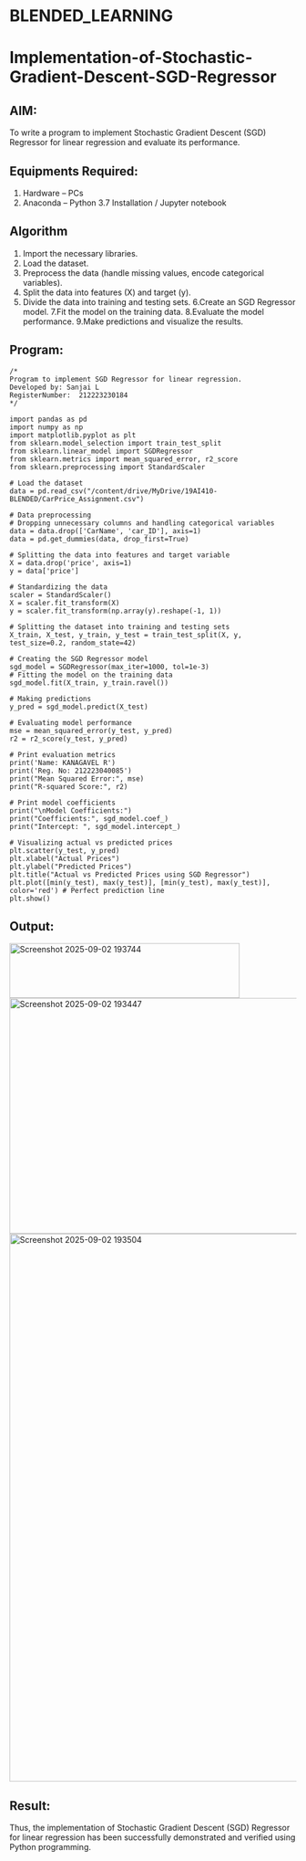 # BLENDED_LEARNING
# Implementation-of-Stochastic-Gradient-Descent-SGD-Regressor

## AIM:
To write a program to implement Stochastic Gradient Descent (SGD) Regressor for linear regression and evaluate its performance.

## Equipments Required:
1. Hardware – PCs
2. Anaconda – Python 3.7 Installation / Jupyter notebook

## Algorithm
1. Import the necessary libraries.
2. Load the dataset.
3. Preprocess the data (handle missing values, encode categorical variables).
4. Split the data into features (X) and target (y).
5. Divide the data into training and testing sets. 6.Create an SGD Regressor model. 7.Fit the model on the training data. 8.Evaluate the model performance. 9.Make predictions and visualize the results.


## Program:
```
/*
Program to implement SGD Regressor for linear regression.
Developed by: Sanjai L
RegisterNumber:  212223230184
*/

import pandas as pd
import numpy as np
import matplotlib.pyplot as plt
from sklearn.model_selection import train_test_split
from sklearn.linear_model import SGDRegressor
from sklearn.metrics import mean_squared_error, r2_score
from sklearn.preprocessing import StandardScaler

# Load the dataset
data = pd.read_csv("/content/drive/MyDrive/19AI410-BLENDED/CarPrice_Assignment.csv")

# Data preprocessing
# Dropping unnecessary columns and handling categorical variables
data = data.drop(['CarName', 'car_ID'], axis=1)
data = pd.get_dummies(data, drop_first=True)

# Splitting the data into features and target variable
X = data.drop('price', axis=1)
y = data['price']

# Standardizing the data
scaler = StandardScaler()
X = scaler.fit_transform(X)
y = scaler.fit_transform(np.array(y).reshape(-1, 1))

# Splitting the dataset into training and testing sets
X_train, X_test, y_train, y_test = train_test_split(X, y, test_size=0.2, random_state=42)

# Creating the SGD Regressor model
sgd_model = SGDRegressor(max_iter=1000, tol=1e-3)
# Fitting the model on the training data
sgd_model.fit(X_train, y_train.ravel())

# Making predictions
y_pred = sgd_model.predict(X_test)

# Evaluating model performance
mse = mean_squared_error(y_test, y_pred)
r2 = r2_score(y_test, y_pred)

# Print evaluation metrics
print('Name: KANAGAVEL R')
print('Reg. No: 212223040085')
print("Mean Squared Error:", mse)
print("R-squared Score:", r2)

# Print model coefficients
print("\nModel Coefficients:")
print("Coefficients:", sgd_model.coef_)
print("Intercept: ", sgd_model.intercept_)

# Visualizing actual vs predicted prices
plt.scatter(y_test, y_pred)
plt.xlabel("Actual Prices")
plt.ylabel("Predicted Prices")
plt.title("Actual vs Predicted Prices using SGD Regressor")
plt.plot([min(y_test), max(y_test)], [min(y_test), max(y_test)], color='red') # Perfect prediction line
plt.show()

```

## Output:

<img width="404" height="96" alt="Screenshot 2025-09-02 193744" src="https://github.com/user-attachments/assets/d06e5392-8f4b-4227-baef-eb1b2cb7cdcc" />
<img width="1436" height="413" alt="Screenshot 2025-09-02 193447" src="https://github.com/user-attachments/assets/1c787868-23dd-4e77-ba91-faaa4b724da4" />
<img width="1275" height="960" alt="Screenshot 2025-09-02 193504" src="https://github.com/user-attachments/assets/7df6c75f-5415-4eed-a4d9-9ae1483bdd9e" />

## Result:
Thus, the implementation of Stochastic Gradient Descent (SGD) Regressor for linear regression has been successfully demonstrated and verified using Python programming.

